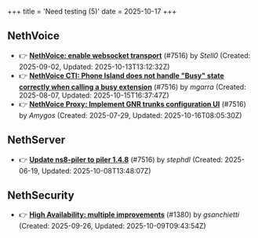 +++
title = 'Need testing (5)'
date = 2025-10-17
+++

## NethVoice
- :point_right: **[NethVoice: enable websocket transport](https://github.com/NethServer/dev/issues/7611)** (#7516) by *Stell0* (Created: 2025-09-02, Updated: 2025-10-13T13:12:32Z)
- :point_right: **[NethVoice CTI: Phone Island does not handle "Busy" state correctly when calling a busy extension](https://github.com/NethServer/dev/issues/7599)** (#7516) by *mgarra* (Created: 2025-08-07, Updated: 2025-10-15T16:37:47Z)
- :point_right: **[NethVoice Proxy: Implement GNR trunks configuration UI](https://github.com/NethServer/dev/issues/7578)** (#7516) by *Amygos* (Created: 2025-07-29, Updated: 2025-10-16T08:05:30Z)

## NethServer
- :point_right: **[Update ns8-piler to piler 1.4.8](https://github.com/NethServer/dev/issues/7516)** (#7516) by *stephdl* (Created: 2025-06-19, Updated: 2025-10-08T13:48:07Z)

## NethSecurity
- :point_right: **[High Availability: multiple improvements](https://github.com/NethServer/nethsecurity/issues/1380)** (#1380) by *gsanchietti* (Created: 2025-09-26, Updated: 2025-10-09T09:43:54Z)


